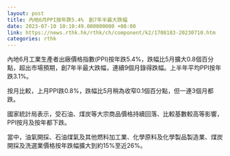 ```yaml
---
layout: post
title: 內地6月PPI按年跌5.4%　創7年半最大跌幅
date: 2023-07-10 10:10:49.000000000 +08:00
link: https://news.rthk.hk/rthk/ch/component/k2/1708183-20230710.htm
categories: rthk
---
```


內地6月工業生產者出廠價格指數(PPI)按年跌5.4%，跌幅比5月擴大0.8個百分點，超出市場預期，創7年半最大跌幅，連續9個月錄得跌幅。上半年平均PPI按年跌3.1%。

按月比較，上月PPI跌0.8%，跌幅比5月稍為收窄0.1個百分點，但一連3個月都跌。

國家統計局表示，受石油、煤炭等大宗商品價格持續回落、比較基數較高等影響，PPI按月及按年都下跌。

當中，油氣開採、石油煤氣及其他燃料加工業、化學原料及化學製品製造業、煤炭開採及洗選業價格按年跌幅擴大到約15%至近26%。
